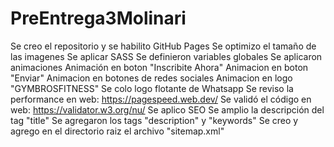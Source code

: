 # PreEntrega3Molinari

Se creo el repositorio y se habilito GitHub Pages
Se optimizo el tamaño de las imagenes
Se aplicar SASS
	Se definieron variables globales 
Se aplicaron animaciones
	Animación en boton "Inscribite Ahora"
	Animacion en boton "Enviar"
	Animacion en botones de redes sociales
	Animacion en logo "GYMBROSFITNESS"
Se colo logo flotante de Whatsapp
Se reviso la performance en web: https://pagespeed.web.dev/ 
Se validó el código en web: https://validator.w3.org/nu/
Se aplico SEO
	Se amplio la descripción del tag "title"
	Se agregaron los tags "description" y "keywords"
	Se creo y agrego en el directorio raiz el archivo "sitemap.xml"
